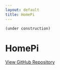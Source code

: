 ```yaml
---
layout: default
title: HomePi
---
```


```(under construction)```

# HomePi


<a id="forkme_banner" href="https://github.com/BorisJung/">View GitHub Repository</a>



